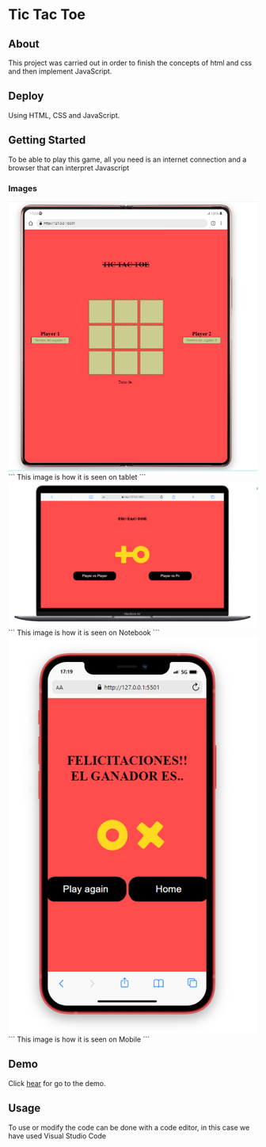 # Tic Tac Toe 



## About 

This project was carried out in order to finish the concepts of html and css and then implement JavaScript.

## Deploy
Using HTML, CSS and JavaScript. 

## Getting Started 
To be able to play this game, all you need is an internet connection and a browser that can interpret Javascript

### Images

<img src="images/img-tic-tac-toe-1.jpg.png" alt="imagen-Tablet">
```
This image is how it is seen on tablet
```
<img src="images/img-tic-tac-toe-2.jpg.png" alt="imagen-Notebook">
```
This image is how it is seen on Notebook
```
<img src="images/img-tic-tac-toe-3.jpg.png" alt="imagen-mobile">
```
This image is how it is seen on Mobile
```
<h2> Demo</h2>
Click <a href="https://franciscocampana1.github.io/Tic-Tac-Toe/">hear</a> for go to the demo. 

## Usage 

To use or modify the code can be done with a code editor, in this case we have used Visual Studio Code